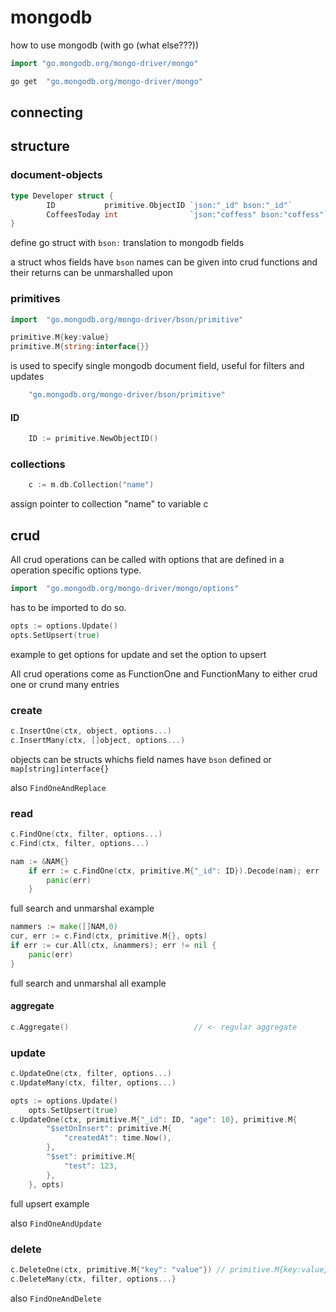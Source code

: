 # mongodb
how to use mongodb (with go (what else???))

```go
import "go.mongodb.org/mongo-driver/mongo"
```

```sh
go get 	"go.mongodb.org/mongo-driver/mongo"
```

## connecting


## structure

### document-objects
```go
type Developer struct {
		ID           primitive.ObjectID `json:"_id" bson:"_id"`
		CoffeesToday int                `json:"coffess" bson:"coffess"`
}
```
define go struct with `bson:` translation to mongodb fields

a struct whos fields have `bson` names can be given into crud functions and their returns can be unmarshalled upon

### primitives

```go 
import 	"go.mongodb.org/mongo-driver/bson/primitive"
```
```go
primitive.M{key:value}
primitive.M{string:interface{}}
```
is used to specify single mongodb document field, useful for filters and updates
```go
	"go.mongodb.org/mongo-driver/bson/primitive"
```
#### ID

```go
	ID := primitive.NewObjectID()
```

### collections

```go
	c := m.db.Collection("name")
```
assign pointer to collection "name" to variable c

## crud

All crud operations can be called with options that are defined in a operation specific options type.
```go
import	"go.mongodb.org/mongo-driver/mongo/options"
```
has to be imported to do so.
```go
opts := options.Update()
opts.SetUpsert(true)
```
example to get options for update and set the option to upsert

All crud operations come as FunctionOne and FunctionMany to either crud one or crund many entries

### create
```go
c.InsertOne(ctx, object, options...)
c.InsertMany(ctx, []object, options...)
```
objects can be structs whichs field names have `bson` defined or `map[string]interface{}`

also `FindOneAndReplace`

### read
```go
c.FindOne(ctx, filter, options...)    
c.Find(ctx, filter, options...)                                 
```
```go
nam := &NAM{}
	if err := c.FindOne(ctx, primitive.M{"_id": ID}).Decode(nam); err != nil {
		panic(err)
	}
```
full search and unmarshal example

```go
nammers := make([]NAM,0)
cur, err := c.Find(ctx, primitive.M{}, opts)
if err := cur.All(ctx, &nammers); err != nil {
	panic(err)
}
```
full search and unmarshal all example 

#### aggregate
```go
c.Aggregate()                            // <- regular aggregate
```

### update
```go
c.UpdateOne(ctx, filter, options...)
c.UpdateMany(ctx, filter, options...)
```

```go
opts := options.Update()
	opts.SetUpsert(true)
c.UpdateOne(ctx, primitive.M{"_id": ID, "age": 10}, primitive.M{
		"$setOnInsert": primitive.M{
			"createdAt": time.Now(),
		},
		"$set": primitive.M{
			"test": 123,
		},
	}, opts)

```
full upsert example

also `FindOneAndUpdate`

### delete
```go
c.DeleteOne(ctx, primitive.M{"key": "value"}) // primitive.M{key:value}
c.DeleteMany(ctx, filter, options...}
```
also `FindOneAndDelete`

